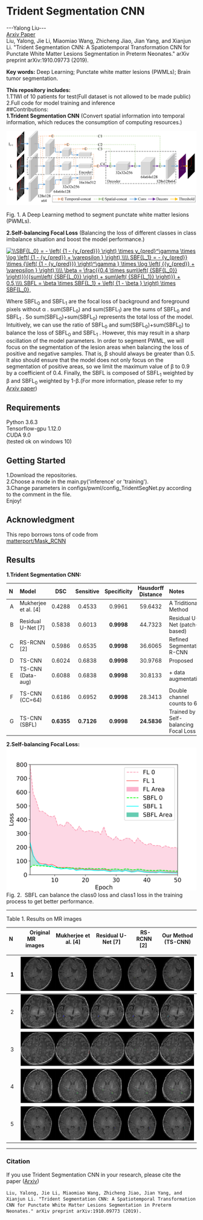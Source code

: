 # Trident Segmentation CNN  
---Yalong Liu---  
[Arxiv Paper](https://arxiv.org/abs/1910.09773)  
Liu, Yalong, Jie Li, Miaomiao Wang, Zhicheng Jiao, Jian Yang, and Xianjun Li. "Trident Segmentation CNN: A Spatiotemporal Transformation CNN for Punctate White Matter Lesions Segmentation in Preterm Neonates." arXiv preprint arXiv:1910.09773 (2019).  

**Key words:** Deep Learning; Punctate white matter lesions (PWMLs); Brain tumor segmentation.  

**This repository includes:**  
1.T1WI of 10 patients for test(Full dataset is not allowed to be made public)  
2.Full code for model training and inference  
##Contributions:  
**1.Trident Segmentation CNN** (Convert spatial information into temporal information, which reduces the consumption of computing resources.)   

![TS-CNN](./imgs/TS-CNN.png)  
  
Fig. 1. A Deep Learning method to segment punctate white matter lesions (PWMLs).  
  
**2.Self-balancing Focal Loss** (Balancing the loss of different classes in class imbalance situation and boost the model performance.)  
  
<a href="https://www.codecogs.com/eqnedit.php?latex=\\SBF{L_0}&space;=&space;-&space;\left(&space;{1&space;-&space;{y_{pred}}}&space;\right)&space;\times&space;y_{pred}^\gamma&space;\times&space;\log&space;\left(&space;{1&space;-&space;{y_{pred}}&space;&plus;&space;\varepsilon&space;}&space;\right),\\\\&space;SBF{L_1}&space;=&space;-&space;{y_{pred}}&space;\times&space;{\left(&space;{1&space;-&space;{y_{pred}}}&space;\right)^\gamma&space;}&space;\times&space;\log&space;\left(&space;{{y_{pred}}&space;&plus;&space;\varepsilon&space;}&space;\right),\\\\&space;\beta&space;=&space;\frac{{0.4&space;\times&space;sum\left(&space;{SBF{L_0}}&space;\right)}}{{sum\left(&space;{SBF{L_0}}&space;\right)&space;&plus;&space;sum\left(&space;{SBF{L_1}}&space;\right)}}&space;&plus;&space;0.5,\\\\&space;SBFL&space;=&space;\beta&space;\times&space;SBF{L_1}&space;&plus;&space;\left(&space;{1&space;-&space;\beta&space;}&space;\right)&space;\times&space;SBF{L_0}," target="_blank"><img src="https://latex.codecogs.com/png.latex?\\SBF{L_0}&space;=&space;-&space;\left(&space;{1&space;-&space;{y_{pred}}}&space;\right)&space;\times&space;y_{pred}^\gamma&space;\times&space;\log&space;\left(&space;{1&space;-&space;{y_{pred}}&space;&plus;&space;\varepsilon&space;}&space;\right),\\\\&space;SBF{L_1}&space;=&space;-&space;{y_{pred}}&space;\times&space;{\left(&space;{1&space;-&space;{y_{pred}}}&space;\right)^\gamma&space;}&space;\times&space;\log&space;\left(&space;{{y_{pred}}&space;&plus;&space;\varepsilon&space;}&space;\right),\\\\&space;\beta&space;=&space;\frac{{0.4&space;\times&space;sum\left(&space;{SBF{L_0}}&space;\right)}}{{sum\left(&space;{SBF{L_0}}&space;\right)&space;&plus;&space;sum\left(&space;{SBF{L_1}}&space;\right)}}&space;&plus;&space;0.5,\\\\&space;SBFL&space;=&space;\beta&space;\times&space;SBF{L_1}&space;&plus;&space;\left(&space;{1&space;-&space;\beta&space;}&space;\right)&space;\times&space;SBF{L_0}," title="\\SBF{L_0} = - \left( {1 - {y_{pred}}} \right) \times y_{pred}^\gamma \times \log \left( {1 - {y_{pred}} + \varepsilon } \right),\\\\ SBF{L_1} = - {y_{pred}} \times {\left( {1 - {y_{pred}}} \right)^\gamma } \times \log \left( {{y_{pred}} + \varepsilon } \right),\\\\ \beta = \frac{{0.4 \times sum\left( {SBF{L_0}} \right)}}{{sum\left( {SBF{L_0}} \right) + sum\left( {SBF{L_1}} \right)}} + 0.5,\\\\ SBFL = \beta \times SBF{L_1} + \left( {1 - \beta } \right) \times SBF{L_0}," /></a>  

Where SBFL<sub>0</sub>  and  SBFL<sub>1</sub> are the focal loss of background and foreground pixels without &alpha; . sum(SBFL<sub>0</sub>)  and sum(SBFL<sub>1</sub>)  are the sums of SBFL<sub>0</sub> and SBFL<sub>1</sub> . So sum(SBFL<sub>0</sub>)+sum(SBFL<sub>0</sub>)  represents the total loss of the model. Intuitively, we can use the ratio of SBFL<sub>0</sub>  and sum(SBFL<sub>0</sub>)+sum(SBFL<sub>0</sub>)   to balance the loss of  SBFL<sub>0</sub> and SBFL<sub>1</sub> . However, this may result in a sharp oscillation of the model parameters. In order to segment PWML, we will focus on the segmentation of the lesion areas when balancing the loss of positive and negative samples. That is,  &beta; should always be greater than 0.5. It also should ensure that the model does not only focus on the segmentation of positive areas, so we limit the maximum value of  &beta; to 0.9 by a coefficient of 0.4. Finally, the  SBFL is composed of  SBFL<sub>1</sub> weighted by &beta;  and  SBFL<sub>0</sub> weighted by 1-&beta;.(For more information, please refer to my [Arxiv paper](https://arxiv.org/abs/1910.09773))  

## Requirements
Python 3.6.3  
Tensorflow-gpu 1.12.0  
CUDA 9.0  
(tested ok on windows 10)
## Getting Started
1.Download the repositories.  
2.Choose a mode in the main.py('inference' or 'training').  
3.Change parameters in configs/pwml/config_TridentSegNet.py according to the comment  in the file.  
Enjoy!

## Acknowledgment
This repo borrows tons of code from  
[matterport/Mask_RCNN](https://github.com/matterport/Mask_RCNN)  
## Results
**1.Trident Segmentation CNN:**

N&nbsp;|Model|DSC|Sensitive|Specificity|Hausdorff<br> Distance|Notes
:-:|:-|:-:|:-:|:-:|:-:|:-
A|Mukherjee et al. [4]|0.4288|0.4533|0.9961|59.6432|A Triditional Method
B|Residual U-Net [7]|0.5838|0.6013|**0.9998**|44.7323| Residual U-Net (patch-based)
C|RS-RCNN [2]|0.5986|0.6535|**0.9998**|36.6065|Refined Segmentation R-CNN
D|TS-CNN|0.6024|0.6838|**0.9998**|30.9768|Proposed
E|TS-CNN (Data-aug)|0.6088|0.6838|**0.9998**|30.8133|+ data augmentation
F|TS-CNN (CC=64)|0.6186|0.6952|**0.9998**|28.3413|Double channel counts to 64
G|TS-CNN (SBFL)|**0.6355**|**0.7126**|**0.9998**|**24.5836**|Trained by Self-balancing Focal Loss

**2.Self-balancing Focal Loss:**  
![compare_loss](./imgs/compare_loss_font14_2.svg)  
Fig. 2. &nbsp;SBFL can balance the class0 loss and class1 loss in the training process to get better performance.  

---  
Table 1. Results on MR images

N&nbsp;|&nbsp; &nbsp; &nbsp; &nbsp;Original MR&nbsp;&nbsp;&nbsp; &nbsp; <br>images|Mukherjee et al. [4]|Residual U-Net [7]|&nbsp;  RS-RCNN [2]&nbsp; |Our Method  (TS-CNN)
:-|:-:|:-:|:-:|:-:|:-:|  

&nbsp;1&nbsp;|![1](./imgs/69_61.png)
:-|:-:|
&nbsp;2&nbsp;|![2](./imgs/75_60.png)  
&nbsp;3&nbsp;|![3](./imgs/75_88.png)  
&nbsp;4&nbsp;|![4](./imgs/107_68.png)
&nbsp;5&nbsp;|![5](./imgs/109_54.png)

-----
### Citation

If you use Trident Segmentation CNN in your research, please cite the paper ([Arxiv](https://arxiv.org/abs/1910.09773))

```
Liu, Yalong, Jie Li, Miaomiao Wang, Zhicheng Jiao, Jian Yang, and Xianjun Li. "Trident Segmentation CNN: A Spatiotemporal Transformation CNN for Punctate White Matter Lesions Segmentation in Preterm Neonates." arXiv preprint arXiv:1910.09773 (2019).
```










